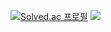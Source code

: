 [![Solved.ac
프로필](http://mazassumnida.wtf/api/v2/generate_badge?boj=jj030207)](https://solved.ac/jj030207)
<img src="http://mazandi.herokuapp.com/api?handle={jj030207}&theme=warm"/>
